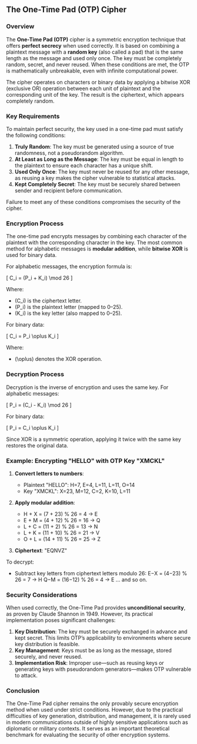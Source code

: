 ## The One-Time Pad (OTP) Cipher

### Overview

The **One-Time Pad (OTP)** cipher is a symmetric encryption technique that offers **perfect secrecy** when used correctly. It is based on combining a plaintext message with a **random key** (also called a pad) that is the same length as the message and used only once. The key must be completely random, secret, and never reused. When these conditions are met, the OTP is mathematically unbreakable, even with infinite computational power.

The cipher operates on characters or binary data by applying a bitwise XOR (exclusive OR) operation between each unit of plaintext and the corresponding unit of the key. The result is the ciphertext, which appears completely random.

### Key Requirements

To maintain perfect security, the key used in a one-time pad must satisfy the following conditions:

1. **Truly Random**: The key must be generated using a source of true randomness, not a pseudorandom algorithm.
2. **At Least as Long as the Message**: The key must be equal in length to the plaintext to ensure each character has a unique shift.
3. **Used Only Once**: The key must never be reused for any other message, as reusing a key makes the cipher vulnerable to statistical attacks.
4. **Kept Completely Secret**: The key must be securely shared between sender and recipient before communication.

Failure to meet any of these conditions compromises the security of the cipher.

### Encryption Process

The one-time pad encrypts messages by combining each character of the plaintext with the corresponding character in the key. The most common method for alphabetic messages is **modular addition**, while **bitwise XOR** is used for binary data.

For alphabetic messages, the encryption formula is:

[
C_i = (P_i + K_i) \mod 26
]

Where:

- (C_i) is the ciphertext letter.
- (P_i) is the plaintext letter (mapped to 0–25).
- (K_i) is the key letter (also mapped to 0–25).

For binary data:

[
C_i = P_i \oplus K_i
]

Where:

- (\oplus) denotes the XOR operation.

### Decryption Process

Decryption is the inverse of encryption and uses the same key. For alphabetic messages:

[
P_i = (C_i - K_i) \mod 26
]

For binary data:

[
P_i = C_i \oplus K_i
]

Since XOR is a symmetric operation, applying it twice with the same key restores the original data.

### Example: Encrypting "HELLO" with OTP Key "XMCKL"

1. **Convert letters to numbers**:

   - Plaintext "HELLO": H=7, E=4, L=11, L=11, O=14
   - Key "XMCKL": X=23, M=12, C=2, K=10, L=11

2. **Apply modular addition**:

   - H + X = (7 + 23) % 26 = 4 → E
   - E + M = (4 + 12) % 26 = 16 → Q
   - L + C = (11 + 2) % 26 = 13 → N
   - L + K = (11 + 10) % 26 = 21 → V
   - O + L = (14 + 11) % 26 = 25 → Z

3. **Ciphertext**: "EQNVZ"

To decrypt:

- Subtract key letters from ciphertext letters modulo 26:
  E−X = (4−23) % 26 = 7 → H
  Q−M = (16−12) % 26 = 4 → E
  ... and so on.

### Security Considerations

When used correctly, the One-Time Pad provides **unconditional security**, as proven by Claude Shannon in 1949. However, its practical implementation poses significant challenges:

1. **Key Distribution**: The key must be securely exchanged in advance and kept secret. This limits OTP’s applicability to environments where secure key distribution is feasible.
2. **Key Management**: Keys must be as long as the message, stored securely, and never reused.
3. **Implementation Risk**: Improper use—such as reusing keys or generating keys with pseudorandom generators—makes OTP vulnerable to attack.

### Conclusion

The One-Time Pad cipher remains the only provably secure encryption method when used under strict conditions. However, due to the practical difficulties of key generation, distribution, and management, it is rarely used in modern communications outside of highly sensitive applications such as diplomatic or military contexts. It serves as an important theoretical benchmark for evaluating the security of other encryption systems.
